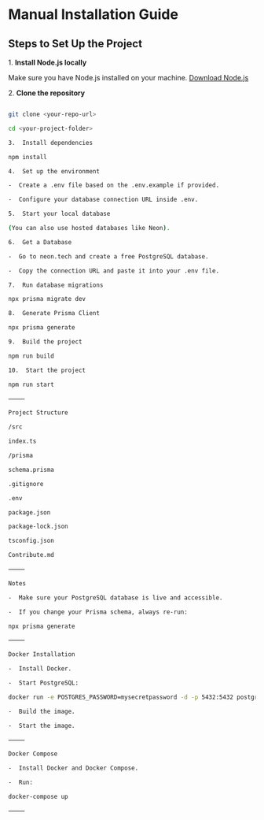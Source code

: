 # Manual Installation Guide

## Steps to Set Up the Project

1\. **Install Node.js locally**  

 Make sure you have Node.js installed on your machine. [Download Node.js](https://nodejs.org/)

2\. **Clone the repository**

 ```bash

 git clone <your-repo-url>

 cd <your-project-folder>

3.  Install dependencies

npm install

4.  Set up the environment

-  Create a .env file based on the .env.example if provided.

-  Configure your database connection URL inside .env.

5.  Start your local database

(You can also use hosted databases like Neon).

6.  Get a Database

-  Go to neon.tech and create a free PostgreSQL database.

-  Copy the connection URL and paste it into your .env file.

7.  Run database migrations

npx prisma migrate dev

8.  Generate Prisma Client

npx prisma generate

9.  Build the project

npm run build

10.  Start the project

npm run start

⸻

Project Structure

/src

 index.ts

/prisma

 schema.prisma

.gitignore

.env

package.json

package-lock.json

tsconfig.json

Contribute.md

⸻

Notes

-  Make sure your PostgreSQL database is live and accessible.

-  If you change your Prisma schema, always re-run:

npx prisma generate

⸻

Docker Installation

-  Install Docker.

-  Start PostgreSQL:

docker run -e POSTGRES_PASSWORD=mysecretpassword -d -p 5432:5432 postgres

-  Build the image.

-  Start the image.

⸻

Docker Compose

-  Install Docker and Docker Compose.

-  Run:

docker-compose up

⸻